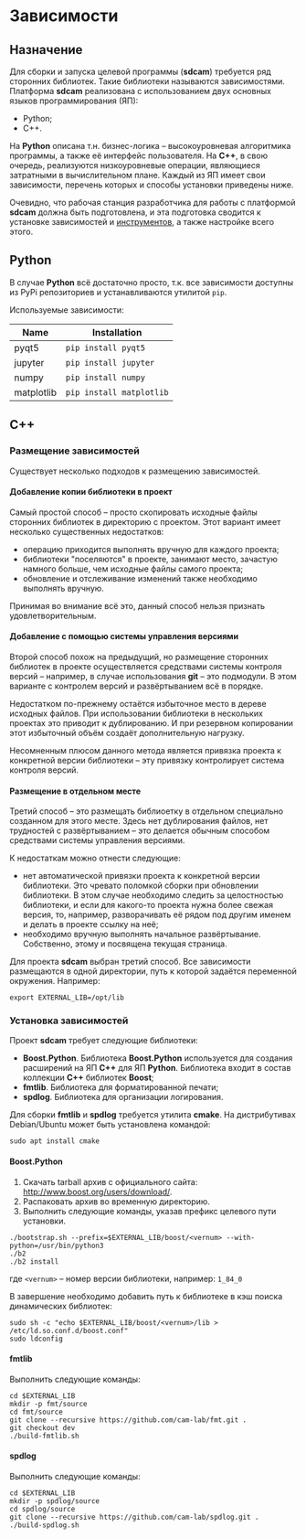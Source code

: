 # Зависимости

## Назначение

Для сборки и запуска целевой программы (**sdcam**) требуется ряд сторонних библиотек. Такие библиотеки называются зависимостями. Платформа **sdcam** реализована с использованием двух основных языков программирования (ЯП):

* Python;
* C++.

На **Python** описана т.н. бизнес-логика&nbsp;– высокоуровневая алгоритмика программы, а также её интерфейс пользователя. На **C++**, в свою очередь, реализуются низкоуровневые операции, являющиеся затратными в вычислительном плане. Каждый из ЯП имеет свои зависимости, перечень которых и способы установки приведены ниже.

Очевидно, что рабочая станция разработчика для работы с платформой **sdcam** должна быть подготовлена, и эта подготовка сводится к установке зависимостей и [инструментов](../tools), а также настройке всего этого.

## Python

В случае **Python** всё достаточно просто, т.к. все зависимости доступны из PyPi репозиториев и устанавливаются утилитой `pip`. 

Используемые зависимости:

|  Name        | Installation                |
|--------------|-----------------------------|
| pyqt5        | `pip install pyqt5`         |
| jupyter      | `pip install jupyter`       |
| numpy        | `pip install numpy`         |
| matplotlib   | `pip install matplotlib`    |


## C++

### Размещение зависимостей

Существует несколько подходов к размещению зависимостей. 

#### Добавление копии библиотеки в проект

Самый простой способ&nbsp;– просто скопировать исходные файлы сторонних библиотек в директорию с проектом. Этот вариант имеет несколько существенных недостатков:

* операцию приходится выполнять вручную для каждого проекта;
* библиотеки "поселяются" в проекте, занимают место, зачастую намного больше, чем исходные файлы
  самого проекта;
* обновление и отслеживание изменений также необходимо выполнять вручную.

Принимая во внимание всё это, данный способ нельзя признать удовлетворительным.

#### Добавление с помощью системы управления версиями

Второй способ похож на предыдущий, но размещение сторонних библиотек в проекте осуществляется средствами системы контроля версий&nbsp;– например, в случае использования **git**&nbsp;– это подмодули. В этом варианте с контролем версий и развёртыванием всё в порядке.

Недостатком по-прежнему остаётся избыточное место в дереве исходных файлов. При использовании библиотеки в нескольких проектах это приводит к дублированию. И при резервном копировании этот избыточный объём создаёт дополнительную нагрузку.

Несомненным плюсом данного метода является привязка проекта к конкретной версии библиотеки&nbsp;– эту привязку контролирует система контроля версий.


#### Размещение в отдельном месте

Третий способ&nbsp;– это размещать библиоетку в отдельном специально созданном для этого месте. Здесь нет дублирования файлов, нет трудностей с развёртыванием&nbsp;– это делается обычным способом средствами системы управления версиями. 

К недостаткам можно отнести следующие:

  * нет автоматической привязки проекта к конкретной версии библиотеки. Это чревато поломкой сборки
    при обновлении библиотеки. В этом случае необходимо следить за целостностью библиотеки, и если
    для какого-то проекта нужна более свежая версия, то, например, разворачивать её рядом под
    другим именем и делать в проекте ссылку на неё;
  * необходимо вручную выполнять начальное развёртывание. Собственно, этому и посвящена текущая
    страница.

Для проекта **sdcam** выбран третий способ. Все зависимости размещаются в одной директории, путь к которой задаётся переменной окружения. Например:

```shell
export EXTERNAL_LIB=/opt/lib
```

### Установка зависимостей

Проект **sdcam** требует следующие библиотеки:

  * **Boost.Python**. Библиотека **Boost.Python** используется для создания расширений на ЯП **C++**
      для ЯП **Python**. Библиотека входит в состав коллекции **С++** библиотек **Boost**;
  * **fmtlib**. Библиотека для форматированной печати;
  * **spdlog**. Библиотека для организации логирования.

Для сборки **fmtlib** и **spdlog** требуется утилита **cmake**. На дистрибутивах Debian/Ubuntu может быть установлена командой:

```shell
sudo apt install cmake
```

#### Boost.Python

1. Скачать tarball архив с официального сайта: http://www.boost.org/users/download/.
2. Распаковать архив во временную директорию.
3. Выполнить следующие команды, указав префикс целевого пути установки.

```shell
./bootstrap.sh --prefix=$EXTERNAL_LIB/boost/<vernum> --with-python=/usr/bin/python3 
./b2
./b2 install
```

где `<vernum>`&nbsp;– номер версии библиотеки, например: `1_84_0`

В завершение необходимо добавить путь к библиотеке в кэш поиска динамических библиотек:

```shell
sudo sh -c "echo $EXTERNAL_LIB/boost/<vernum>/lib > /etc/ld.so.conf.d/boost.conf"
sudo ldconfig
```

#### fmtlib

Выполнить следующие команды:

```shell
cd $EXTERNAL_LIB
mkdir -p fmt/source
cd fmt/source
git clone --recursive https://github.com/cam-lab/fmt.git .
git checkout dev
./build-fmtlib.sh
```

#### spdlog

Выполнить следующие команды:

```shell
cd $EXTERNAL_LIB
mkdir -p spdlog/source
cd spdlog/source
git clone --recursive https://github.com/cam-lab/spdlog.git .
./build-spdlog.sh
```
